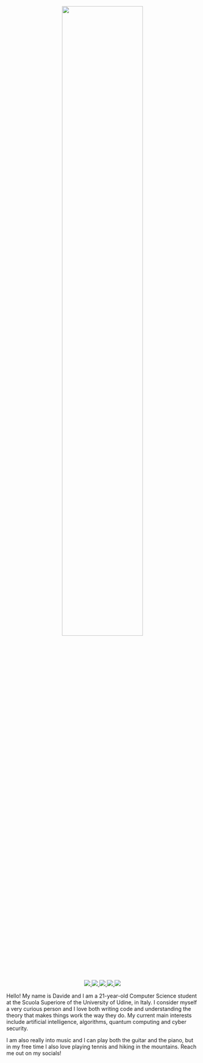 <!-- Banner -->
<p align="center">
  <img src="https://raw.githubusercontent.com/davidedellagiustina/davidedellagiustina/master/banner.png" width="65%">
</p>

<!-- Links -->
<p align="center">
  <!-- GitHub -->
  <a href="https://github.com/davidedellagiustina">
    <img src="https://img.shields.io/badge/-GitHub-%23181717?logo=github&logoColor=white">
  </a>
  <!-- LinkedIn -->
  <a href="https://www.linkedin.com/in/ddellagiustina">
    <img src="https://img.shields.io/badge/-LinkedIn-%230077b5?logo=linkedin&logoColor=white">
  </a>
  <!-- ResearchGate -->
  <a href="https://www.researchgate.net/profile/Davide_Della_Giustina2">
    <img src="https://img.shields.io/badge/-ResearchGate-%2300ccbb?logo=researchgate&logoColor=white">
  </a>
  <!-- HackerRank -->
  <a href="https://www.hackerrank.com/ddellagiustina">
    <img src="https://img.shields.io/badge/-HackerRank-%232ec866?logo=hackerrank&logoColor=white">
  </a>
  <!-- StackOverflow -->
  <a href="https://stackoverflow.com/users/8851982/davide-della-giustina">
    <img src="https://img.shields.io/badge/-StackOverflow-%23fe7a16?logo=stack-overflow&logoColor=white">
  </a>
</p>

<!-- Presentation -->
Hello! My name is Davide and I am a 21-year-old Computer Science student at the Scuola Superiore of the University of Udine, in Italy. I consider myself a very curious person and I love both writing code and understanding the theory that makes things work the way they do. My current main interests include artificial intelligence, algorithms, quantum computing and cyber security.

I am also really into music and I can play both the guitar and the piano, but in my free time I also love playing tennis and hiking in the mountains. Reach me out on my socials!
